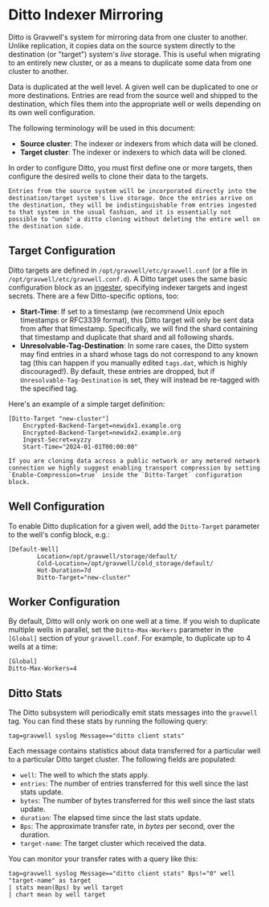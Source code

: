 # Ditto Indexer Mirroring

Ditto is Gravwell's system for mirroring data from one cluster to another. Unlike replication, it copies data on the source system directly to the destination (or "target") system's *live* storage. This is useful when migrating to an entirely new cluster, or as a means to duplicate some data from one cluster to another.

Data is duplicated at the well level. A given well can be duplicated to one or more destinations. Entries are read from the source well and shipped to the destination, which files them into the appropriate well or wells depending on its own well configuration.

The following terminology will be used in this document:

* **Source cluster**: The indexer or indexers from which data will be cloned.
* **Target cluster**: The indexer or indexers to which data will be cloned.

In order to configure Ditto, you must first define one or more targets, then configure the desired wells to clone their data to the targets.

```{warning}
Entries from the source system will be incorporated directly into the destination/target system's live storage. Once the entries arrive on the destination, they will be indistinguishable from entries ingested to that system in the usual fashion, and it is essentially not possible to "undo" a ditto cloning without deleting the entire well on the destination side.
```

## Target Configuration

Ditto targets are defined in `/opt/gravwell/etc/gravwell.conf` (or a file in `/opt/gravwell/etc/gravwell.conf.d`). A Ditto target uses the same basic configuration block as an [ingester](ingesters_global_configuration_parameters), specifying indexer targets and ingest secrets. There are a few Ditto-specific options, too:

* **Start-Time**: If set to a timestamp (we recommend Unix epoch timestamps or RFC3339 format), this Ditto target will only be sent data from after that timestamp. Specifically, we will find the shard containing that timestamp and duplicate that shard and all following shards.
* **Unresolvable-Tag-Destination**: In some rare cases, the Ditto system may find entries in a shard whose tags do not correspond to any known tag (this can happen if you manually edited `tags.dat`, which is highly discouraged!). By default, these entries are dropped, but if `Unresolvable-Tag-Destination` is set, they will instead be re-tagged with the specified tag.

Here's an example of a simple target definition:

```
[Ditto-Target "new-cluster"]
	Encrypted-Backend-Target=newidx1.example.org
	Encrypted-Backend-Target=newidx2.example.org
	Ingest-Secret=xyzzy
	Start-Time="2024-01-01T00:00:00"
```
```{note}
If you are cloning data across a public network or any metered network connection we highly suggest enabling transport compression by setting `Enable-Compression=true` inside the `Ditto-Target` configuration block.
```

## Well Configuration

To enable Ditto duplication for a given well, add the `Ditto-Target` parameter to the well's config block, e.g.:

```
[Default-Well]
        Location=/opt/gravwell/storage/default/
        Cold-Location=/opt/gravwell/cold_storage/default/
        Hot-Duration=7d
        Ditto-Target="new-cluster"
```

## Worker Configuration

By default, Ditto will only work on one well at a time. If you wish to duplicate multiple wells in parallel, set the `Ditto-Max-Workers` parameter in the `[Global]` section of your `gravwell.conf`. For example, to duplicate up to 4 wells at a time:

```
[Global]
Ditto-Max-Workers=4
```

## Ditto Stats

The Ditto subsystem will periodically emit stats messages into the `gravwell` tag. You can find these stats by running the following query:

```
tag=gravwell syslog Message=="ditto client stats"
```

Each message contains statistics about data transferred for a particular well to a particular Ditto target cluster. The following fields are populated:

* `well`: The well to which the stats apply.
* `entries`: The number of entries transferred for this well since the last stats update.
* `bytes`: The number of bytes transferred for this well since the last stats update.
* `duration`: The elapsed time since the last stats update.
* `Bps`: The approximate transfer rate, in *bytes* per second, over the duration.
* `target-name`: The target cluster which received the data.

You can monitor your transfer rates with a query like this:

```
tag=gravwell syslog Message=="ditto client stats" Bps!="0" well "target-name" as target 
| stats mean(Bps) by well target 
| chart mean by well target
```
